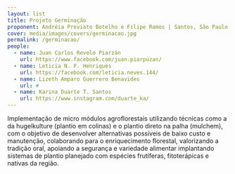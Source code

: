 ```yaml
---
layout: list
title: Projeto Germinação
proponent: Andréia Previato Botelho e Filipe Ramos | Santos, São Paulo , Brasil
cover: media/images/covers/germinacao.jpg
permalink: /germinacao/
people:
  - name: Juan Carlos Revelo Piarzán
    url: https://www.facebook.com/juan.piarpuzan/
  - name: Leticia N. F. Henriques
    url: https://facebook.com/leticia.neves.144/
  - name: Lizeth Amparo Guerrero Benavides
    url: #
  - name: Karina Duarte T. Santos
    url: https://www.instagram.com/duarte_ka/
---
```

Implementação de micro módulos agroflorestais utilizando técnicas como a da hugelkulture (plantio em colinas) e o plantio direto na palha (mulchem), com o objetivo de desenvolver alternativas possíveis de baixo custo e manutenção, colaborando para o enriquecimento florestal, valorizando a tradição oral, apoiando a segurança e variedade alimentar implantando sistemas de plantio planejado com espécies frutíferas, fitoterápicas e nativas da região.
